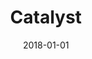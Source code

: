 ---
layout: site
title: "Catalyst"
date: 2018-01-01
categories: [community]
version: 1.2.16
major: 1
minor: 2
patch: 16
slug: catalyst
link: https://www.catalyst.net.nz/
permalink: /sites/:slug
---